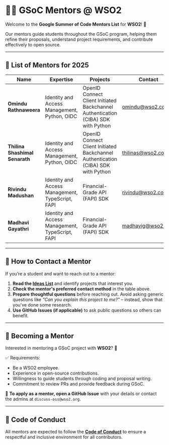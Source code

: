 # 👨‍🏫 GSoC Mentors @ WSO2  

Welcome to the **Google Summer of Code Mentors List** for **WSO2**! 🚀  

Our mentors guide students throughout the GSoC program, helping them refine their proposals, understand project requirements, and contribute effectively to open source.  

---

## 📌 List of Mentors for 2025

| Name | Expertise | Projects | Contact |
|------|-----------|----------|---------|
| **Omindu Rathnaweera** | Identity and Access Management, Python, OIDC | OpenID Connect Client Initiated Backchannel Authentication (CIBA) SDK with Python | [omindu@wso2.com](mailto:omindu@wso2.com) |
| **Thilina Shashimal Senarath** | Identity and Access Management, Python, OIDC | OpenID Connect Client Initiated Backchannel Authentication (CIBA) SDK with Python | [thilinas@wso2.com](mailto:thilinas@wso2.com) |
| **Rivindu Madushan** | Identity and Access Management, TypeScript, FAPI | Financial-Grade API (FAPI) SDK | [rivindu@wso2.com](mailto:rivindu@wso2.com) |
| **Madhavi Gayathri** | Identity and Access Management, TypeScript, FAPI | Financial-Grade API (FAPI) SDK | [madhavig@wso2.com](mailto:madhavig@wso2.com) |

---

## 🎯 How to Contact a Mentor  

If you’re a student and want to reach out to a mentor:  

1. **Read the [Ideas List](./ideas-list.md)** and identify projects that interest you.  
2. **Check the mentor's preferred contact method** in the table above.  
3. **Prepare thoughtful questions** before reaching out. Avoid asking generic questions like *"Can you explain this project to me?"* – instead, show that you've done some research.  
4. **Use GitHub Issues (if applicable)** to ask public questions so others can benefit.  

---

## 🤝 Becoming a Mentor  

Interested in mentoring a GSoC project with **WSO2**? 🎉  

✅ Requirements:  
- Be a WSO2 employee.
- Experience in open-source contributions.  
- Willingness to guide students through coding and proposal writing.  
- Commitment to review PRs and provide feedback during GSoC.  

📌 **To apply as a mentor, open a GitHub Issue** with your details or contact the admins at `discuss-oss@wso2.org`.  

---

## 📜 Code of Conduct  

All mentors are expected to follow the **[Code of Conduct](./CODE_OF_CONDUCT.md)** to ensure a respectful and inclusive environment for all contributors.  
